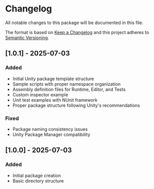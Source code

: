# Changelog
All notable changes to this package will be documented in this file.

The format is based on [Keep a Changelog](http://keepachangelog.com/en/1.0.0/)
and this project adheres to [Semantic Versioning](http://semver.org/spec/v2.0.0.html).

## [1.0.1] - 2025-07-03

### Added
- Initial Unity package template structure
- Sample scripts with proper namespace organization
- Assembly definition files for Runtime, Editor, and Tests
- Custom inspector example
- Unit test examples with NUnit framework
- Proper package structure following Unity's recommendations

### Fixed
- Package naming consistency issues
- Unity Package Manager compatibility

## [1.0.0] - 2025-07-03

### Added
- Initial package creation
- Basic directory structure
